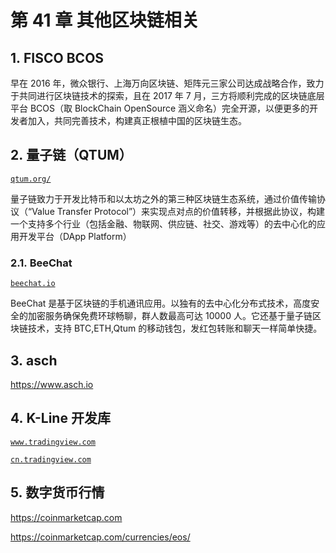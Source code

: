 # 第 41 章 其他区块链相关

## 1. FISCO BCOS

早在 2016 年，微众银行、上海万向区块链、矩阵元三家公司达成战略合作，致力于共同进行区块链技术的探索，且在 2017 年 7 月，三方将顺利完成的区块链底层平台 BCOS（取 BlockChain OpenSource 涵义命名）完全开源，以便更多的开发者加入，共同完善技术，构建真正根植中国的区块链生态。

## 2. 量子链（QTUM）

[`qtum.org/`](https://qtum.org/)

量子链致力于开发比特币和以太坊之外的第三种区块链生态系统，通过价值传输协议（“Value Transfer Protocol”）来实现点对点的价值转移，并根据此协议，构建一个支持多个行业（包括金融、物联网、供应链、社交、游戏等）的去中心化的应用开发平台（DApp Platform）

### 2.1. BeeChat

[`beechat.io`](https://beechat.io)

BeeChat 是基于区块链的手机通讯应用。以独有的去中心化分布式技术，高度安全的加密服务确保免费环球畅聊，群人数最高可达 10000 人。它还基于量子链区块链技术，支持 BTC,ETH,Qtum 的移动钱包，发红包转账和聊天一样简单快捷。

## 3. asch

https://www.asch.io

## 4. K-Line 开发库

[`www.tradingview.com`](https://www.tradingview.com)

[`cn.tradingview.com`](https://cn.tradingview.com)

## 5. 数字货币行情

https://coinmarketcap.com

https://coinmarketcap.com/currencies/eos/